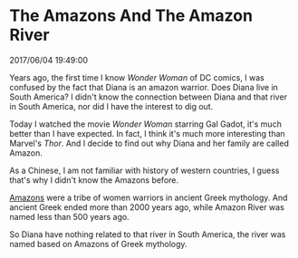 # The Amazons And The Amazon River
2017/06/04 19:49:00


Years ago, the first time I know *Wonder Woman* of DC comics, I was confused by the fact that Diana is an amazon warrior. Does Diana live in South America? I didn't know the connection between Diana and that river in South America, nor did I have the interest to dig out.

Today I watched the movie *Wonder Woman* starring Gal Gadot, it's much better than I have expected. In fact, I think it's much more interesting than Marvel's *Thor*. And I decide to find out why Diana and her family are called Amazon.

As a Chinese, I am not familiar with history of western countries, I guess that's why I didn't know the Amazons before.

[Amazons][wiki_amazons] were a tribe of women warriors in ancient Greek mythology. And ancient Greek ended more than 2000 years ago, while Amazon River was named less than 500 years ago.

So Diana have nothing related to that river in South America, the river was named based on Amazons of Greek mythology.

[wiki_amazons]: https://en.wikipedia.org/wiki/Amazons

